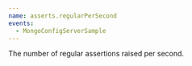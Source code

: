 ```yaml
---
name: asserts.regularPerSecond
events:
  - MongoConfigServerSample
---
```


The number of regular assertions raised per second.